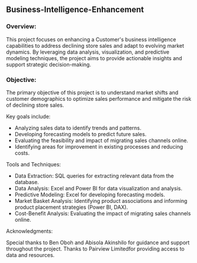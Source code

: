 ## Business-Intelligence-Enhancement

### Overview:
This project focuses on enhancing a Customer's business intelligence capabilities to address declining store sales and adapt to evolving market dynamics. 
By leveraging data analysis, visualization, and predictive modeling techniques, the project aims to provide actionable insights and support strategic decision-making.

### Objective:
The primary objective of this project is to understand market shifts and customer demographics to optimize sales performance and mitigate the risk of declining store sales. 

Key goals include:
- Analyzing sales data to identify trends and patterns.
- Developing forecasting models to predict future sales.
- Evaluating the feasibility and impact of migrating sales channels online.
- Identifying areas for improvement in existing processes and reducing costs.

Tools and Techniques:
- Data Extraction: SQL queries for extracting relevant data from the database.
- Data Analysis: Excel and Power BI for data visualization and analysis.
- Predictive Modeling: Excel for developing forecasting models.
- Market Basket Analysis: Identifying product associations and informing product placement strategies (Power BI, DAX).
- Cost-Benefit Analysis: Evaluating the impact of migrating sales channels online.

Acknowledgments:

Special thanks to Ben Oboh and Abisola Akinshilo for guidance and support throughout the project.
Thanks to Pairview Limitedfor providing access to data and resources.
